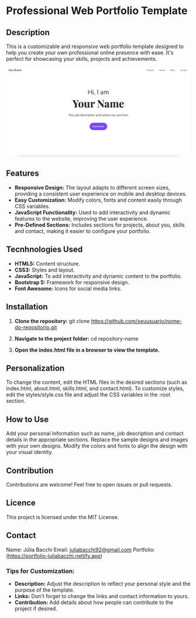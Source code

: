 # Professional Web Portfolio Template

## Description

This is a customizable and responsive web portfolio template designed to help you create your own professional online presence with ease. It's perfect for showcasing your skills, projects and achievements.

![Screenshot from Homepage's Portfolio Template](./images/Screenshot.png)


## Features

- **Responsive Design:** The layout adapts to different screen sizes, providing a consistent user experience on mobile and desktop devices.
- **Easy Customization:** Modify colors, fonts and content easily through CSS variables.
- **JavaScript Functionality:** Used to add interactivity and dynamic features to the website, improving the user experience.
- **Pre-Defined Sections:** Includes sections for projects, about you, skills and contact, making it easier to configure your portfolio.
  
## Tecnhnologies Used

- **HTML5:** Content structure.
- **CSS3:** Styles and layout.
- **JavaScript:** To add interactivity and dynamic content to the portfolio.
- **Bootstrap 5:** Framework for responsive design.
- **Font Awesome:** Icons for social media links.
  
## Installation

1. **Clone the repository:**
   git clone https://github.com/seuusuario/nome-do-repositorio.git

2. **Navigate to the project folder:**
   cd repository-name

3. **Open the index.html file in a browser to view the template.**

## Personalization

To change the content, edit the HTML files in the desired sections (such as index.html, about.html, skills.html, and contact.html).
To customize styles, edit the styles/style.css file and adjust the CSS variables in the :root section.

## How to Use

Add your personal information such as name, job description and contact details in the appropriate sections.
Replace the sample designs and images with your own designs.
Modify the colors and fonts to align the design with your visual identity.

## Contribution

Contributions are welcome! Feel free to open issues or pull requests.

## Licence

This project is licensed under the MIT License.

## Contact

Name: Júlia Bacchi
Email: juliabacchi92@gmail.com
Portfolio: (https://portfolio-juliabacchi.netlify.app)

### Tips for Customization:

- **Description:** Adjust the description to reflect your personal style and the purpose of the template.
- **Links:** Don't forget to change the links and contact information to yours.
- **Contribution:** Add details about how people can contribute to the project if desired.

